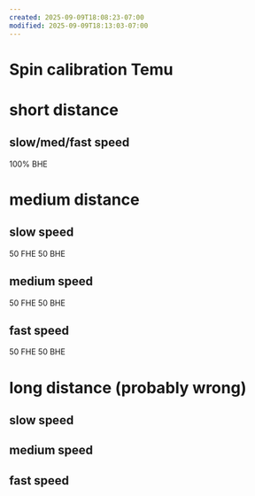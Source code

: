 ```yaml
---
created: 2025-09-09T18:08:23-07:00
modified: 2025-09-09T18:13:03-07:00
---
```


# Spin calibration Temu

# short distance

## slow/med/fast speed

100% BHE

# medium distance

## slow speed

50 FHE 50 BHE

## medium speed

50 FHE 50 BHE

## fast speed

50 FHE 50 BHE


# long distance (probably wrong)

## slow speed



## medium speed



## fast speed
